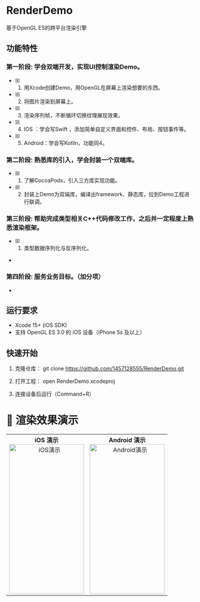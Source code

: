 # RenderDemo

基于OpenGL ES的跨平台渲染引擎

## 功能特性

### 第一阶段: 学会双端开发，实现UI控制渲染Demo。
- [x] 1. 用Xcode创建Demo，用OpenGL在屏幕上渲染想要的东西。
- [x] 2. 将图片渲染到屏幕上。
- [x] 3. 渲染序列帧，不断循环切换纹理展现效果。
- [x] 4. IOS    ：学会写Swift ，添加简单自定义界面和控件、布局、按钮事件等。
- [x] 5. Android：学会写Kotlin，功能同4。

### 第二阶段: 熟悉库的引入，学会封装一个双端库。
- [x] 1. 了解CocoaPods，引入三方库实现功能。
- [x] 2. 封装上Demo为双端库，编译出framework、静态库，拉到Demo工程进行联调。

### 第三阶段: 帮助完成类型相关C++代码修改工作，之后并一定程度上熟悉渲染框架。
- [x] 1. 类型数据序列化与反序列化。
- 

### 第四阶段: 服务业务目标。（加分项）
- 


## 运行要求
- Xcode 15+ (iOS SDK)
- 支持 OpenGL ES 3.0 的 iOS 设备（iPhone 5s 及以上）

## 快速开始
1. 克隆仓库：
   git clone https://github.com/1457128555/RenderDemo.git

2. 打开工程：
    open RenderDemo.xcodeproj

3. 连接设备后运行（Command+R）

# 🎥 渲染效果演示

<table>
  <tr>
    <td align="center">
      <b>iOS 演示</b><br>
      <img src="Docs/Screenshots/IOSRenderDemo.gif" alt="iOS演示" height="400" width="200">
    </td>
    <td align="center">
      <b>Android 演示</b><br>
      <img src="Docs/Screenshots/AndroidRenderDemo.gif" alt="Android演示" height="400" width="200">
    </td>
  </tr>
</table>